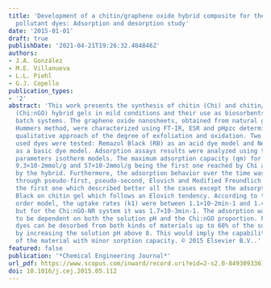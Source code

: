 ```yaml
---
title: 'Development of a chitin/graphene oxide hybrid composite for the removal of
  pollutant dyes: Adsorption and desorption study'
date: '2015-01-01'
draft: true
publishDate: '2021-04-21T19:26:32.404846Z'
authors:
- J.A. González
- M.E. Villanueva
- L.L. Piehl
- G.J. Copello
publication_types:
- '2'
abstract: 'This work presents the synthesis of chitin (Chi) and chitin/graphene oxide
  (Chi:nGO) hybrid gels in mild conditions and their use as biosorbents in solid-liquid
  batch systems. The graphene oxide nanosheets, obtained from natural graphite through
  Hummers method, were characterized using FT-IR, ESR and pHpzc determination as a
  qualitative approach of the degree of exfoliation and oxidation. Two kinds of widely
  used dyes were tested: Remazol Black (RB) as an acid dye model and Neutral Red (NR)
  as a basic dye model. Adsorption assays results were analyzed using two and three
  parameters isotherm models. The maximum adsorption capacity (qm) for RB and NR were
  9.3×10-2mmol/g and 57×10-2mmol/g being the first one reached by Chi and the second
  by the hybrid. Furthermore, the adsorption behavior over the time was evaluated
  through pseudo-first, pseudo-second, Elovich and Modified Freundlich models being
  the first one which described better all the cases except the adsorption of Remazol
  Black on chitin gel which follows an Elovich tendency. According to the pseudo-first
  order model, the uptake rates (k1) were between 1.1×10-2min-1 and 1.4×10-2min-1,
  but for the Chi:nGO-NR system it was 1.7×10-3min-1. The adsorption was observed
  to be dependent on both the solution pH and the Chi:nGO proportion. Finally, both
  dyes can be desorbed from both kinds of materials up to 60% of the sorbed amount
  by increasing the solution pH above 8. This would imply the capability of reutilization
  of the material with minor sorption capacity. © 2015 Elsevier B.V..'
featured: false
publication: '*Chemical Engineering Journal*'
url_pdf: https://www.scopus.com/inward/record.uri?eid=2-s2.0-84930933617&doi=10.1016%2fj.cej.2015.05.112&partnerID=40&md5=a025f3470842ac039e3371b0a32df3a6
doi: 10.1016/j.cej.2015.05.112
---
```


